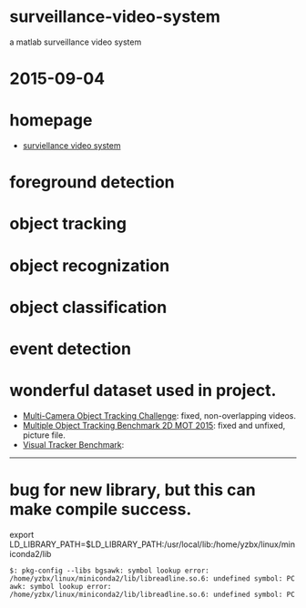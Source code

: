 # surveillance-video-system
a matlab surveillance video system

# 2015-09-04
# homepage
- [surviellance video system](http://blog.csdn.net/u010598445/article/details/47822195)

# foreground detection

# object tracking

# object recognization

# object classification

# event detection

# wonderful dataset used in project.
- [Multi-Camera Object Tracking Challenge](mct.idealtest.org/Datasets.html): fixed, non-overlapping videos.
- [Multiple Object Tracking Benchmark 2D MOT 2015](https://motchallenge.net): fixed and unfixed, picture file.
- [Visual Tracker Benchmark](cvlab.hanyang.ac.kr/tracker_benchmark):
---

# bug for new library, but this can make compile success.
export LD_LIBRARY_PATH=$LD_LIBRARY_PATH:/usr/local/lib:/home/yzbx/linux/miniconda2/lib
```
$: pkg-config --libs bgsawk: symbol lookup error: /home/yzbx/linux/miniconda2/lib/libreadline.so.6: undefined symbol: PC
awk: symbol lookup error: /home/yzbx/linux/miniconda2/lib/libreadline.so.6: undefined symbol: PC
```
